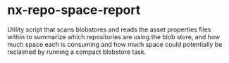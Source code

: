 # nx-repo-space-report
Utility script that scans blobstores and reads the asset properties files within to summarize which repositories are using the blob store, and how much space each is consuming and how much space could potentially be reclaimed by running a compact blobstore task.
